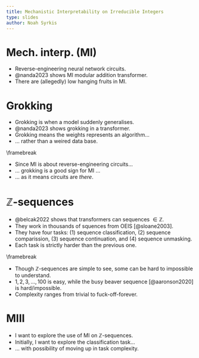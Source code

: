```yaml
---
title: Mechanistic Interpretability on Irreducible Integers
type: slides
author: Noah Syrkis
---
```


# Mech. interp. (MI)

- Reverse-engineering neural network circuits.
- @nanda2023 shows MI modular addition transformer.
- There are (allegedly) low hanging fruits in MI.

# Grokking

- Grokking is when a model suddenly generalises.
- @nanda2023 shows grokking in a transformer.
- Grokking means the weights represents an algorithm...
- ... rather than a weired data base.

\framebreak

- Since MI is about reverse-engineering circuits...
- ... grokking is a good sign for MI ...
- ... as it means circuits are _there_.

# $\mathbb{Z}$-sequences

- @belcak2022 shows that transformers can sequences $\in\mathbb{Z}$.
- They work in thousands of squences from OEIS [@sloane2003].
- They have four tasks: (1) sequence classification, (2) sequence comparission, (3) sequence continuation, and (4) sequence unmasking.
- Each task is strictly harder than the previous one.

\framebreak

- Though $\mathbb{Z}$-sequences are simple to see, some can be hard to impossible to understand.
- $1, 2, 3, ..., 100$ is easy, while the busy beaver sequence [@aaronson2020] is hard/impossible.
- Complexity ranges from trivial to fuck-off-forever.


# MIII

- I want to explore the use of MI on $\mathbb{Z}$-sequences.
- Initially, I want to explore the classification task...
- ... with possibility of moving up in task complexity.